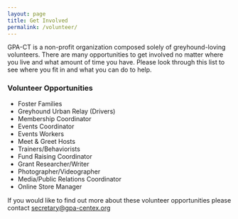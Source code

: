 ```yaml
---
layout: page
title: Get Involved
permalink: /volunteer/
---
```


GPA-CT is a non-profit organization composed solely of greyhound-loving volunteers. There are
many opportunities to get involved no matter where you live and what amount of time you have.
Please look through this list to see where you fit in and what you can do to help.

### Volunteer Opportunities

* Foster Families
* Greyhound Urban Relay (Drivers)
* Membership Coordinator
* Events Coordinator
* Events Workers
* Meet & Greet Hosts
* Trainers/Behaviorists
* Fund Raising Coordinator
* Grant Researcher/Writer
* Photographer/Videographer
* Media/Public Relations Coordinator
* Online Store Manager

If you would like to find out more about these volunteer opportunities please contact
[secretary@gpa-centex.org](mailto:secretary@gpa-centex.org)
